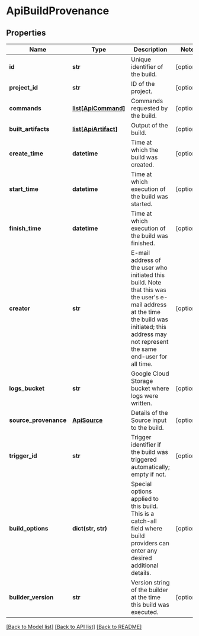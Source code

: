 # ApiBuildProvenance

## Properties
Name | Type | Description | Notes
------------ | ------------- | ------------- | -------------
**id** | **str** | Unique identifier of the build. | [optional] 
**project_id** | **str** | ID of the project. | [optional] 
**commands** | [**list[ApiCommand]**](ApiCommand.md) | Commands requested by the build. | [optional] 
**built_artifacts** | [**list[ApiArtifact]**](ApiArtifact.md) | Output of the build. | [optional] 
**create_time** | **datetime** | Time at which the build was created. | [optional] 
**start_time** | **datetime** | Time at which execution of the build was started. | [optional] 
**finish_time** | **datetime** | Time at which execution of the build was finished. | [optional] 
**creator** | **str** | E-mail address of the user who initiated this build. Note that this was the user&#39;s e-mail address at the time the build was initiated; this address may not represent the same end-user for all time. | [optional] 
**logs_bucket** | **str** | Google Cloud Storage bucket where logs were written. | [optional] 
**source_provenance** | [**ApiSource**](ApiSource.md) | Details of the Source input to the build. | [optional] 
**trigger_id** | **str** | Trigger identifier if the build was triggered automatically; empty if not. | [optional] 
**build_options** | **dict(str, str)** | Special options applied to this build. This is a catch-all field where build providers can enter any desired additional details. | [optional] 
**builder_version** | **str** | Version string of the builder at the time this build was executed. | [optional] 

[[Back to Model list]](../README.md#documentation-for-models) [[Back to API list]](../README.md#documentation-for-api-endpoints) [[Back to README]](../README.md)


